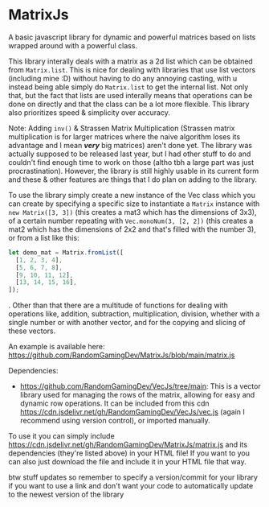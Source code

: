 # MatrixJs
A basic javascript library for dynamic and powerful matrices based on lists wrapped around with a powerful class.

This library interally deals with a matrix as a 2d list which can be obtained from `Matrix.list`. This is nice for dealing with libraries that use list vectors (including mine :D) without having to do any annoying casting, with u instead being able simply do `Matrix.list` to get the internal list. Not only that, but the fact that lists are used interally means that operations can be done on directly and that the class can be a lot more flexible. This library also prioritizes speed & simplicity over accuracy.

Note: Adding `inv()` & Strassen Matrix Multiplication (Strassen matrix multiplication is for larger matrices where the naive algorithm loses its advantage and I mean ***very*** big matrices) aren't done yet. The library was actually supposed to be released last year, but I had other stuff to do and couldn't find enough time to work on those (altho tbh a large part was just procrastination). However, the library is still highly usable in its current form and these & other features are things that I do plan on adding to the library.

To use the library simply create a new instance of the Vec class which you can create by specifying a specific size to instantiate a `Matrix` instance with `new Matrix([3, 3])` (this creates a mat3 which has the dimensions of 3x3), of a certain number repeating with `Vec.monoNum(3, [2, 2])` (this creates a mat2 which has the dimensions of 2x2 and that's filled with the number 3), or from a list like this:
```js
let demo_mat = Matrix.fromList([
  [1, 2, 3, 4],
  [5, 6, 7, 8],
  [9, 10, 11, 12],
  [13, 14, 15, 16],
]);
```
. Other than that there are a multitude of functions for dealing with operations like, addition, subtraction, multiplication, division, whether with a single number or with another vector, and for the copying and slicing of these vectors.

An example is available here: https://github.com/RandomGamingDev/MatrixJs/blob/main/matrix.js

Dependencies:
- https://github.com/RandomGamingDev/VecJs/tree/main: This is a vector library used for managing the rows of the matrix, allowing for easy and dynamic row operations. It can be included from this cdn https://cdn.jsdelivr.net/gh/RandomGamingDev/VecJs/vec.js (again I recommend using version control), or imported manually.

To use it you can simply include https://cdn.jsdelivr.net/gh/RandomGamingDev/MatrixJs/matrix.js and its dependencies (they're listed above) in your HTML file! If you want to you can also just download the file and include it in your HTML file that way.

btw stuff updates so remember to specify a version/commit for your library if you want to use a link and don't want your code to automatically update to the newest version of the library
